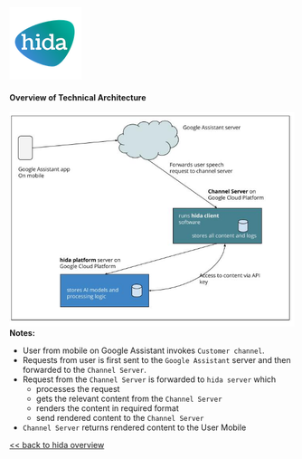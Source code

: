 [![hida](images/hida-128x128.png)](./)

#### Overview of Technical Architecture
![Architecture](images/technical-architecture.jpg)
**Notes:**
- User from mobile on Google Assistant invokes `Customer channel`.
- Requests from user is first sent to the `Google Assistant` server and then forwarded to the `Channel Server`.
- Request from the `Channel Server` is forwarded to `hida server` which 
    * processes the request 
    * gets the relevant content from the `Channel Server`
    * renders the content in required format
    * send rendered content to the `Channel Server`
 - `Channel Server` returns rendered content to the User Mobile 

[<< back to hida overview](./hida-overview.html)
